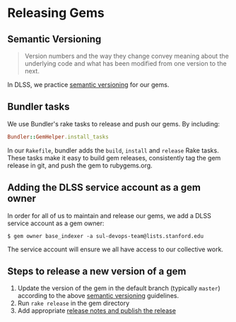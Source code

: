 # Releasing Gems

## Semantic Versioning

> Version numbers and the way they change convey meaning about the underlying code and what has been modified from one version to the next.

In DLSS, we practice [semantic versioning](http://semver.org) for our gems.

## Bundler tasks

We use Bundler's rake tasks to release and push our gems. By including:

```ruby
Bundler::GemHelper.install_tasks
```

In our `Rakefile`, bundler adds the `build`, `install` and `release` Rake tasks. These tasks make it easy to build gem releases, consistently tag the gem release in git, and push the gem to rubygems.org.

## Adding the DLSS service account as a gem owner

In order for all of us to maintain and release our gems, we add a DLSS service account as a gem owner:

```console
$ gem owner base_indexer -a sul-devops-team@lists.stanford.edu
```

The service account will ensure we all have access to our collective work. 

## Steps to release a new version of a gem

1. Update the version of the gem in the default branch (typically `master`) according to the above [semantic versioning](http://semver.org) guidelines.
1. Run `rake release` in the gem directory
1. Add appropriate [release notes and publish the release](https://help.github.com/articles/creating-releases/)
